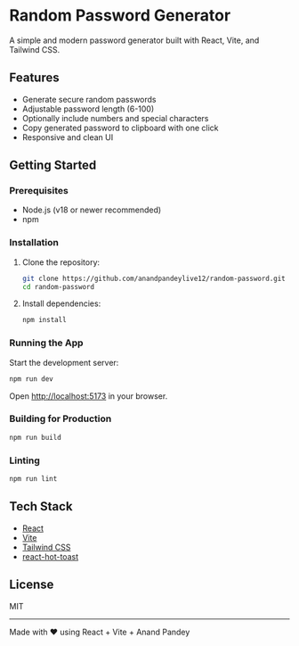 # Random Password Generator

A simple and modern password generator built with React, Vite, and Tailwind CSS.

## Features

- Generate secure random passwords
- Adjustable password length (6-100)
- Optionally include numbers and special characters
- Copy generated password to clipboard with one click
- Responsive and clean UI

## Getting Started

### Prerequisites

- Node.js (v18 or newer recommended)
- npm

### Installation

1. Clone the repository:
   ```sh
   git clone https://github.com/anandpandeylive12/random-password.git
   cd random-password
   ```

2. Install dependencies:
   ```sh
   npm install
   ```

### Running the App

Start the development server:
```sh
npm run dev
```
Open [http://localhost:5173](http://localhost:5173) in your browser.

### Building for Production

```sh
npm run build
```

### Linting

```sh
npm run lint
```

## Tech Stack

- [React](https://react.dev/)
- [Vite](https://vitejs.dev/)
- [Tailwind CSS](https://tailwindcss.com/)
- [react-hot-toast](https://react-hot-toast.com/)

## License

MIT

---

Made with ❤️ using React + Vite + Anand Pandey
